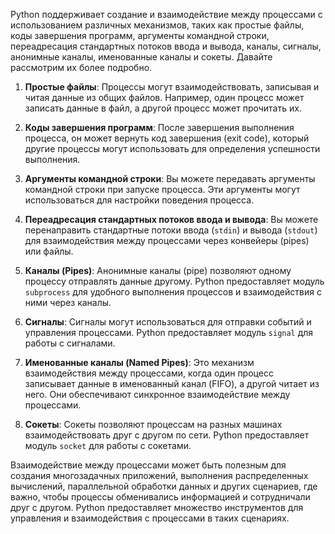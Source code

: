 Python поддерживает создание и взаимодействие между процессами с использованием различных механизмов, таких как простые
файлы, коды завершения программ, аргументы командной строки, переадресация стандартных потоков ввода и вывода, каналы,
сигналы, анонимные каналы, именованные каналы и сокеты. Давайте рассмотрим их более подробно.

1. **Простые файлы**: Процессы могут взаимодействовать, записывая и читая данные из общих файлов. Например, один процесс
   может записать данные в файл, а другой процесс может прочитать их.

2. **Коды завершения программ**: После завершения выполнения процесса, он может вернуть код завершения (exit code),
   который другие процессы могут использовать для определения успешности выполнения.

3. **Аргументы командной строки**: Вы можете передавать аргументы командной строки при запуске процесса. Эти аргументы
   могут использоваться для настройки поведения процесса.

4. **Переадресация стандартных потоков ввода и вывода**: Вы можете перенаправить стандартные потоки ввода (`stdin`) и
   вывода (`stdout`) для взаимодействия между процессами через конвейеры (pipes) или файлы.

5. **Каналы (Pipes)**: Анонимные каналы (pipe) позволяют одному процессу отправлять данные другому. Python предоставляет
   модуль `subprocess` для удобного выполнения процессов и взаимодействия с ними через каналы.

6. **Сигналы**: Сигналы могут использоваться для отправки событий и управления процессами. Python предоставляет
   модуль `signal` для работы с сигналами.

7. **Именованные каналы (Named Pipes)**: Это механизм взаимодействия между процессами, когда один процесс записывает
   данные в именованный канал (FIFO), а другой читает из него. Они обеспечивают синхронное взаимодействие между
   процессами.

8. **Сокеты**: Сокеты позволяют процессам на разных машинах взаимодействовать друг с другом по сети. Python
   предоставляет модуль `socket` для работы с сокетами.

Взаимодействие между процессами может быть полезным для создания многозадачных приложений, выполнения распределенных
вычислений, параллельной обработки данных и других сценариев, где важно, чтобы процессы обменивались информацией и
сотрудничали друг с другом. Python предоставляет множество инструментов для управления и взаимодействия с процессами в
таких сценариях.
